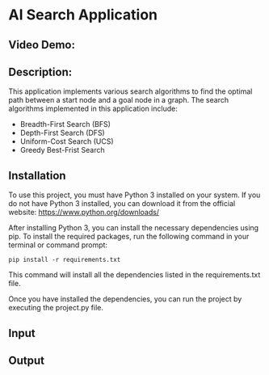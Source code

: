 # AI Search Application
## Video Demo:  <URL HERE>
## Description:
This application implements various search algorithms to find the optimal path between a start node and a goal node in a graph. The search algorithms implemented in this application include:
* Breadth-First Search (BFS)
* Depth-First Search (DFS)
* Uniform-Cost Search (UCS)
* Greedy Best-Frist Search

## Installation 
To use this project, you must have Python 3 installed on your system. If you do not have Python 3 installed, you can download it from the official website: https://www.python.org/downloads/

After installing Python 3, you can install the necessary dependencies using pip. To install the required packages, run the following command in your terminal or command prompt:

```
pip install -r requirements.txt
```
This command will install all the dependencies listed in the requirements.txt file.

Once you have installed the dependencies, you can run the project by executing the project.py file.

## Input

## Output


